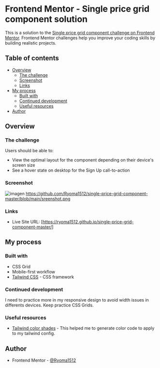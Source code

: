 # Frontend Mentor - Single price grid component solution

This is a solution to the [Single price grid component challenge on Frontend Mentor](https://www.frontendmentor.io/challenges/single-price-grid-component-5ce41129d0ff452fec5abbbc). Frontend Mentor challenges help you improve your coding skills by building realistic projects. 

## Table of contents

- [Overview](#overview)
  - [The challenge](#the-challenge)
  - [Screenshot](#screenshot)
  - [Links](#links)
- [My process](#my-process)
  - [Built with](#built-with)
  - [Continued development](#continued-development)
  - [Useful resources](#useful-resources)
- [Author](#author)


## Overview

### The challenge

Users should be able to:

- View the optimal layout for the component depending on their device's screen size
- See a hover state on desktop for the Sign Up call-to-action

### Screenshot

![imagen](https://user-images.githubusercontent.com/88509496/132745146-b5ac0a06-c17a-4a87-a8b1-bc3302eb0aa7.png)
https://github.com/Ryoma1512/single-price-grid-component-master/blob/main/sreenshot.png

### Links

- Live Site URL: [https://ryoma1512.github.io/single-price-grid-component-master/]

## My process

### Built with

- CSS Grid
- Mobile-first workflow
- [Tailwind CSS](https://tailwindcss.com/) - CSS framework


### Continued development

I need to practice more in my responsive design to avoid width issues in differents devices. Keep practice CSS Grids.

### Useful resources

- [Tailwind color shades](https://javisperez.github.io/tailwindcolorshades/) - This helped me to generate color code to apply to my tailwind config.

## Author
- Frontend Mentor - [@Ryoma1512](https://www.frontendmentor.io/profile/Ryoma1512)

